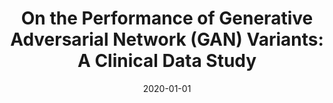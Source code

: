 ---
title: "On the Performance of Generative Adversarial Network (GAN) Variants: A Clinical Data Study"
collection: publications
permalink: /publication/2020-01-01-On-the-Performance-of-Generative-Adversarial-Network-GAN-Variants-A-Clinical-Data-Study
date: 2020-01-01
venue: 'CoRR'
paperurl: 'https://arxiv.org/abs/2009.09579'
citation: ' Jaesung Yoo,  Jeman Park,  An Wang,  David Mohaisen,  Joongheon Kim, &quot;On the Performance of Generative Adversarial Network (GAN) Variants: A Clinical Data Study.&quot; CoRR, 2020.'
---